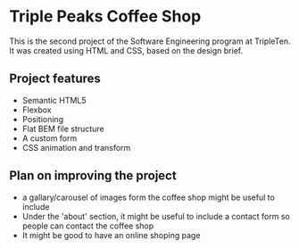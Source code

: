# Triple Peaks Coffee Shop

This is the second project of the Software Engineering program at TripleTen. It was created using HTML and CSS, based on the design brief.

## Project features

- Semantic HTML5
- Flexbox
- Positioning
- Flat BEM file structure
- A custom form
- CSS animation and transform

## Plan on improving the project

- a gallary/carousel of images form the coffee shop might be useful to include
- Under the 'about' section, it might be useful to include a contact form so people can contact the coffee shop
- It might be good to have an online shoping page
